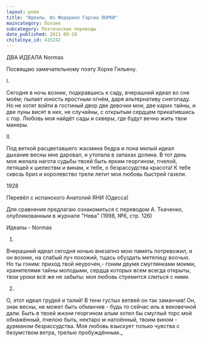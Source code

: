 ```yaml
---
layout: poem
title: "Идеалы. Из Федерико Гарсиа ЛОРКИ"
maincategory: Поэзия
subcategory: Поэтические переводы
date_published: 2011-09-18
chitalnya_id: 415242
---
```




ДВА ИДЕАЛА 
Normas

Посвящаю замечательному поэту Хорхе Гильену.

I.

Сегодня в ночь возник, подкравшись к саду,
вчерашний идеал во сне моём;
пылает юность яростным огнём,
даря альтернативу снегопаду.
Но не хотят войти в гостиный двор
две девочки мои, две карих тайны,
и две луны висят в них, не случайны,
с открытым сердцем прикатившись с гор.
Любовь моя найдёт сады и скверы,
где будут вечно жить твои манеры.

II. 

Под веткой расцветавшего жасмина
бедра и лона милый идеал
дыхание весны мне даровал,
и утопала в запахах долина.
В тот день моя желала нагота
судьбы твоей быть ярким георгином,
пчелой, летящей к шелествм и винам,
к тебе, о безрассудства красота!
К тебе сквозь бриз и королевство трели
летит моя любовь быстрей газели.

1928

Перевёл с испанского Анатолий ЯНИ (Одесса)

Для сравнения предлагаю ознакомиться с переводом А. Ткаченко,
опубликованным в журнале "Нева" (1998, №6, стр. 126)

Идеалы - Normas

1.
Вчерашний идеал сегодня ночью
внезапно мою память потревожил,
и он возник, на слабый луч похожий,
тщась обуздать метелицу воочью.
Но ты гоним: приход твой неурочен,-
гоним двумя смуглянками моими,
хранителями тайны молодыми,
сердца которых всем всегда открыты,
твои уроки всё же не забыты:
моя любовь  стремится слиться с ними.

2.
О, этот идеал грудей и талий!
В тени густых ветвей он так заманчив!
Он, знак весны, не может быть обманчив -
будь то сейчас иль в вековечной дали.
Быть в твоей жизни георгином алым
хотел бы смуглый торс мой обнажённый,
пчелою быть, нектаро м напоённый,
твоим вином - дурманом безрассудства.
Моя любовь взыскует только чувства
с безумством ветра, трелью пробуждённым._






